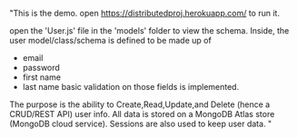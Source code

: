 "This is the demo. open 
https://distributedproj.herokuapp.com/ to run it.


open the 'User.js' file in the 'models' folder to view the schema.
Inside, the user model/class/schema is defined to be made up of 
  * email
  * password
  * first name
  * last name
basic validation on those fields is implemented.

The purpose is the ability to Create,Read,Update,and Delete (hence a CRUD/REST API) user info.
All data is stored on a MongoDB Atlas store (MongoDB cloud service).
Sessions are also used to keep user data.
"
